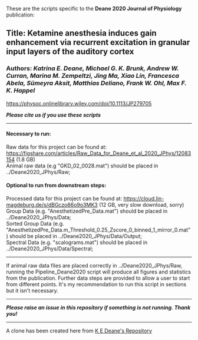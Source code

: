 These are the scripts specific to the **Deane 2020 Journal of Physiology** publication:

## Title: Ketamine anesthesia induces gain enhancement via recurrent excitation in granular input layers of the auditory cortex
### Authors: ***Katrina E. Deane, Michael G. K. Brunk, Andrew W. Curran, Marina M. Zempeltzi, Jing Ma, Xiao Lin, Francesca Abela, Sümeyra Aksit, Matthias Deliano, Frank W. Ohl, Max F. K. Happel***
https://physoc.onlinelibrary.wiley.com/doi/10.1113/JP279705 

***Please cite us if you use these scripts***

___

#### Necessary to run:
Raw data for this project can be found at: https://figshare.com/articles/Raw_Data_for_Deane_et_al_2020_JPhys/12083154 (1.8 GB)\
Animal raw data (e.g "GKD_02_0028.mat") should be placed in ../Deane2020_JPhys/Raw;

#### Optional to run from downstream steps:
Processed data for this project can be found at: https://cloud.lin-magdeburg.de/s/dBGczo86o9o3MK3 (12 GB, very slow download, sorry)\
Group Data (e.g. "AnesthetizedPre_Data.mat") should be placed in ../Deane2020_JPhys/Data;\
Sorted Group Data (e.g. "AnesthetizedPre_Data.m_Threshold_0.25_Zscore_0_binned_1_mirror_0.mat") should be placed in ../Deane2020_JPhys/Data/Output;\
Spectral Data (e.g. "scalograms.mat") should be placed in ../Deane2020_JPhys/Data/Spectral;

___

If animal raw data files are placed correctly in ../Deane2020_JPhys/Raw, running the Pipeline_Deane2020 script will produce all figures and statistics from the publication. Further data steps are provided to allow a user to start from different points. It's my recommendation to run this script in sections but it isn't necessary.

___

***Please raise an issue in this repository if something is not running. Thank you!***

___

A clone has been created here from [K E Deane's Repository](https://github.com/katdeane/Deane2020_JPhys)
